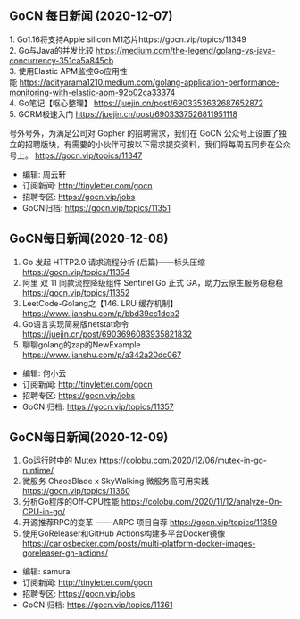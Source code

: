 ## GoCN 每日新闻 (2020-12-07)

1. Go1.16将支持Apple silicon M1芯片https://gocn.vip/topics/11349  
2. Go与Java的并发比较 https://medium.com/the-legend/golang-vs-java-concurrency-351ca5a845cb  
3. 使用Elastic APM监控Go应用性能 https://adityarama1210.medium.com/golang-application-performance-monitoring-with-elastic-apm-92b02ca33374  
4. Go笔记【呕心整理】 https://juejin.cn/post/6903353632687652872  
5. GORM极速入门 https://juejin.cn/post/6903337526811951118  

号外号外，为满足公司对 Gopher 的招聘需求，我们在 GoCN 公众号上设置了独立的招聘版块，有需要的小伙伴可按以下需求提交资料，我们将每周五同步在公众号上。
https://gocn.vip/topics/11347  

* 编辑: 周云轩  
* 订阅新闻: http://tinyletter.com/gocn  
* 招聘专区: https://gocn.vip/jobs  
* GoCN归档: https://gocn.vip/topics/11351  

## GoCN每日新闻(2020-12-08)

1. Go 发起 HTTP2.0 请求流程分析 (后篇)——标头压缩 https://gocn.vip/topics/11354
2. 阿里 双 11 同款流控降级组件 Sentinel Go 正式 GA，助力云原生服务稳稳稳 https://gocn.vip/topics/11352
3. LeetCode-Golang之【146. LRU 缓存机制】https://www.jianshu.com/p/bbd39cc1dcb2 
4. Go语言实现简易版netstat命令 https://juejin.cn/post/6903696083935821832
5. 聊聊golang的zap的NewExample https://www.jianshu.com/p/a342a20dc067

* 编辑: 何小云
* 订阅新闻: http://tinyletter.com/gocn
* 招聘专区: https://gocn.vip/jobs
* GoCN 归档: https://gocn.vip/topics/11357

## GoCN每日新闻(2020-12-09)

1. Go运行时中的 Mutex https://colobu.com/2020/12/06/mutex-in-go-runtime/
2. 微服务 ChaosBlade x SkyWalking 微服务高可用实践 https://gocn.vip/topics/11360
3. 分析Go程序的Off-CPU性能 https://colobu.com/2020/11/12/analyze-On-CPU-in-go/
4. 开源推荐RPC的变革 —— ARPC 项目自荐 https://gocn.vip/topics/11359
5. 使用GoReleaser和GitHub Actions构建多平台Docker镜像 https://carlosbecker.com/posts/multi-platform-docker-images-goreleaser-gh-actions/

* 编辑: samurai
* 订阅新闻: http://tinyletter.com/gocn
* 招聘专区: https://gocn.vip/jobs
* GoCN 归档: https://gocn.vip/topics/11361
